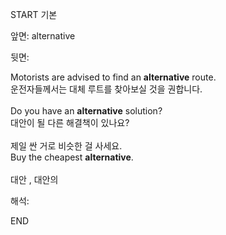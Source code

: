 START
기본

앞면:
alternative


뒷면:
<div>Motorists are advised to find an <strong>alternative</strong> route. </div><div><div>운전자들께서는 대체 루트를 찾아보실 것을 권합니다.<div><div><br><div>Do you have an <strong>alternative</strong> solution? </div><div><div>대안이 될 다른 해결책이 있나요?</div></div></div></div><br><div><div>제일 싼 거로 비슷한 걸 사세요.</div></div><div><div>Buy the cheapest <strong>alternative</strong>. </div></div><br>대안 , 대안의<br></div></div>


해석:

END